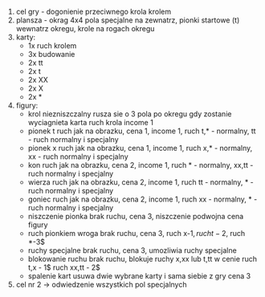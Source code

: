 1. cel gry - dogonienie przeciwnego krola krolem
2. plansza - okrag 4x4 pola specjalne na zewnatrz, pionki startowe (t) wewnatrz okregu, krole na rogach okregu
3. karty:
   - 1x ruch krolem
   - 3x budowanie
   - 2x tt
   - 2x t
   - 2x XX
   - 2x X
   - 2x *
4. figury:
   - krol
       niezniszczalny rusza sie o 3 pola po okregu gdy zostanie wyciagnieta karta ruch krola income 1
   - pionek t
       ruch jak na obrazku, cena 1, income 1, ruch t,* - normalny, tt - ruch normalny i specjalny
   - pionek x
       ruch jak na obrazku, cena 1, income 1, ruch x,* - normalny, xx - ruch normalny i specjalny
   - kon
       ruch jak na obrazku, cena 2, income 1, ruch * - normalny, xx,tt - ruch normalny i specjalny
   - wierza
       ruch jak na obrazku, cena 2, income 1, ruch tt - normalny, * - ruch normalny i specjalny
   - goniec
       ruch jak na obrazku, cena 2, income 1, ruch xx - normalny, * - ruch normalny i specjalny
   - niszczenie pionka
       brak ruchu, cena 3, niszczenie podwojna cena figury
   - ruch pionkiem wroga
       brak ruchu, cena 3, ruch x-1$, ruch t-2$, ruch *-3$
   - ruchy specjalne
       brak ruchu, cena 3, umozliwia ruchy specjalne
   - blokowanie ruchu
      brak ruchu, blokuje ruchy x,xx lub t,tt w cenie ruch t,x - 1$ ruch xx,tt - 2$
   - spalenie kart
     usuwa dwie wybrane karty i sama siebie z gry cena 3
5. cel nr 2 -> odwiedzenie wszystkich pol specjalnych
